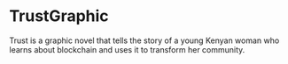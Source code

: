# TrustGraphic
Trust is a graphic novel that tells the story of a young Kenyan woman who learns about blockchain and uses it to transform her community. 
